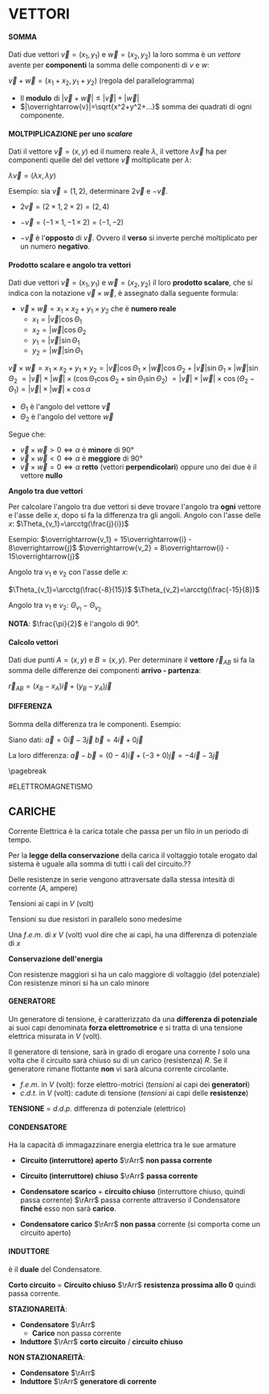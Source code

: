 # VETTORI

#### SOMMA

Dati due vettori $\overrightarrow{v}=(x_1, y_1)$ e $\overrightarrow{w}=(x_2,y_2)$ la loro somma è un *vettore* avente per **componenti** la somma delle componenti di $v$ e $w$:

$\overrightarrow{v}+\overrightarrow{w}=(x_1+x_2, y_1+y_2)$ (regola del parallelogramma)

- Il **modulo** di $|\overrightarrow{v}+\overrightarrow{w}|\le  |\overrightarrow{v}|+|\overrightarrow{w}|$ 
- $|\overrightarrow{v}|=\sqrt{x^2+y^2+...}$ somma dei quadrati di ogni componente.

#### MOLTPIPLICAZIONE per uno *scalare*

Dati il vettore $\overrightarrow{v}=(x,y)$ ed il numero reale $\lambda$, il vettore $\lambda\overrightarrow{v}$ ha per componenti quelle del del vettore $\overrightarrow{v}$ moltiplicate per $\lambda$:

$\lambda\overrightarrow{v}=(\lambda x, \lambda y)$

Esempio: sia $\overrightarrow{v}=(1,2)$, determinare $2\overrightarrow{v}$ e $-\overrightarrow{v}$.

- $2\overrightarrow{v} = (2\times1,2\times2)=(2,4)$

- $-\overrightarrow{v} = (-1\times1,-1\times2)=(-1,-2)$

- $-\overrightarrow{v}$ è l'**opposto** di $\overrightarrow{v}$. Ovvero il **verso** si inverte perché moltiplicato per un numero **negativo**.


#### Prodotto scalare e angolo tra vettori

Dati due vettori $\overrightarrow{v}=(x_1, y_1)$ e $\overrightarrow{w}=(x_2,y_2)$ il loro **prodotto scalare**, che si indica con la notazione $\overrightarrow{v}\times\overrightarrow{w}$, è assegnato dalla seguente formula:

- $\overrightarrow{v}\times\overrightarrow{w}= x_1 \times x_2 + y_1 \times y_2$ che è **numero reale**
  - $x_1=|\overrightarrow{v}|\cos\Theta_1$
  - $x_2=|\overrightarrow{w}|\cos\Theta_2$
  - $y_1=|\overrightarrow{v}|\sin\Theta_1$
  - $y_2=|\overrightarrow{w}|\sin\Theta_1$

$\overrightarrow{v}\times\overrightarrow{w}= x_1 \times x_2 + y_1 \times y_2 = |\overrightarrow{v}|\cos\Theta_1 \times |\overrightarrow{w}|\cos\Theta_2+|\overrightarrow{v}|\sin\Theta_1 \times |\overrightarrow{w}|\sin\Theta_2$
$=|\overrightarrow{v}|\times|\overrightarrow{w}|\times(\cos\Theta_1\cos\Theta_2+\sin\Theta_1\sin\Theta_2)$
$=|\overrightarrow{v}|\times|\overrightarrow{w}|\times\cos(\Theta_2-\Theta_1) = |\overrightarrow{v}|\times|\overrightarrow{w}| \times\cos\alpha$

- $\Theta_1$ è l'angolo del vettore $\overrightarrow{v}$
- $\Theta_2$ è l'angolo del vettore $\overrightarrow{w}$


Segue che:
  - $\overrightarrow{v}\times\overrightarrow{w}> 0\iff \alpha$ è **minore** di 90°
  - $\overrightarrow{v}\times\overrightarrow{w}< 0\iff \alpha$ è **meggiore** di 90°
  - $\overrightarrow{v}\times\overrightarrow{w}= 0\iff \alpha$ **retto** (vettori **perpendicolari**) oppure uno dei due è il vettore **nullo**

**Angolo tra due vettori**

Per calcolare l'angolo tra due vettori si deve trovare l'angolo tra **ogni** vettore e l'asse delle $x$, dopo si fa la differenza tra gli angoli.
Angolo con l'asse delle $x$: $\Theta_{v_1}=\arcctg(\frac{j}{i})$

Esempio:
$\overrightarrow{v_1} = 15\overrightarrow{i} - 8\overrightarrow{j}$
$\overrightarrow{v_2} = 8\overrightarrow{i} - 15\overrightarrow{j}$


Angolo tra $v_1$ e $v_2$ con l'asse delle $x$:

$\Theta_{v_1}=\arcctg(\frac{-8}{15})$
$\Theta_{v_2}=\arcctg(\frac{-15}{8})$

Angolo tra $v_1$ e $v_2$: $\Theta_{v_1}-\Theta_{v_2}$

**NOTA**: $\frac{\pi}{2}$ è l'angolo di 90°.

#### Calcolo vettori

Dati due punti $A=(x,y)$ e $B=(x,y)$. Per determinare il **vettore** $\overrightarrow{r}_{AB}$ si fa la somma delle differenze dei componenti **arrivo - partenza**:

$\overrightarrow{r}_{AB} = (x_B-x_A)\overrightarrow{i} + (y_B-y_A)\overrightarrow{j}$


#### DIFFERENZA

Somma della differenza tra le componenti. Esempio:

Siano dati:
$\overrightarrow{a} = 0\overrightarrow{i}-3\overrightarrow{j}$
$\overrightarrow{b} = 4\overrightarrow{i}+0\overrightarrow{j}$

La loro differenza:
$\overrightarrow{a}-\overrightarrow{b} = (0-4)\overrightarrow{i}+(-3+0)\overrightarrow{j} = -4\overrightarrow{i}-3\overrightarrow{j}$


\pagebreak

#ELETTROMAGNETISMO

## CARICHE

Corrente Elettrica è la carica totale che passa per un filo in un periodo di tempo.

Per la **legge della conservazione** della carica il voltaggio totale erogato dal sistema è uguale alla somma di tutti i cali del circuito.??

Delle resistenze in serie vengono attraversate dalla stessa intesità di corrente ($A$, ampere)

Tensioni ai capi in $V$ (volt)

Tensioni su due resistori in parallelo sono medesime

Una $f.e.m.$ di $x\ V$ (volt) vuol dire che ai capi, ha una differenza di potenziale di $x$

**Conservazione dell'energia**

Con resistenze maggiori si ha un calo maggiore di voltaggio (del potenziale)
Con resistenze minori si ha un calo minore

#### GENERATORE

Un generatore di tensione, è caratterizzato da una **differenza di potenziale** ai suoi capi denominata **forza elettromotrice** e si tratta di una tensione elettrica misurata in $V$ (volt).

Il generatore di tensione, sarà in grado di erogare una corrente $I$ solo una volta che il circuito sarà chiuso su di un carico (resistenza) $R$. 
Se il generatore rimane flottante **non** vi sarà alcuna corrente circolante.

- $f.e.m.$ in $V$ (volt): forze elettro-motrici (*tensioni* ai capi dei **generatori**)
- $c.d.t.$ in $V$ (volt): cadute di tensione (*tensioni* ai capi delle **resistenze**)

**TENSIONE** = $d.d.p.$ differenza di potenziale (elettrico)

#### CONDENSATORE

Ha la capacità di immagazzinare energia elettrica tra le sue armature

- **Circuito (interruttore) aperto** $\rArr$ **non passa corrente**
- **Circuito (interruttore) chiuso** $\rArr$ **passa corrente**

- **Condensatore scarico** + **circuito chiuso** (interruttore chiuso, quindi passa corrente) $\rArr$ passa corrente attraverso il Condensatore **finché** esso non sarà **carico**.
- **Condensatore carico** $\rArr$ **non passa** corrente (si comporta come un circuito aperto)

#### INDUTTORE

è il **duale** del Condensatore.

**Corto circuito** $=$ **Circuito chiuso** $\rArr$ **resistenza prossima allo 0** quindi passa corrente.

**STAZIONAREITÀ**:

- **Condensatore** $\rArr$ 
   - **Carico** non passa corrente
- **Induttore** $\rArr$ **corto circuito** / **circuito chiuso**

**NON STAZIONAREITÀ**:

- **Condensatore** $\rArr$
- **Induttore** $\rArr$ **generatore di corrente**
